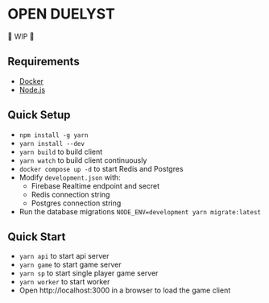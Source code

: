 # OPEN DUELYST
🚧 WIP 🚧

## Requirements

- [Docker](https://www.docker.com/products/docker-desktop/)
- [Node.js](https://nodejs.org/en/download/)

## Quick Setup

- `npm install -g yarn`
- `yarn install --dev`
- `yarn build` to build client
- `yarn watch` to build client continuously
- `docker compose up -d` to start Redis and Postgres
- Modify `development.json` with:
    - Firebase Realtime endpoint and secret
    - Redis connection string
    - Postgres connection string
- Run the database migrations `NODE_ENV=development yarn migrate:latest`

## Quick Start

- `yarn api` to start api server
- `yarn game` to start game server
- `yarn sp` to start single player game server
- `yarn worker` to start worker
- Open http://localhost:3000 in a browser to load the game client
